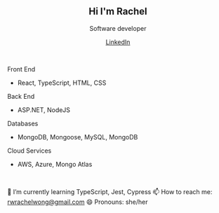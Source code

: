 <h2 align="center">Hi I'm Rachel</h2>
 <p align="center">Software developer</p>

<p align="center">
  <a href="https://www.linkedin.com/in/rwongy/">LinkedIn</a>
</p>

<br />

Front End
 - React, TypeScript, HTML, CSS 

Back End
 - ASP.NET, NodeJS

Databases
 - MongoDB, Mongoose, MySQL, MongoDB

Cloud Services
 - AWS, Azure, Mongo Atlas
    
<br />   

🌱 I’m currently learning TypeScript, Jest, Cypress
📫 How to reach me: rwrachelwong@gmail.com
😄 Pronouns: she/her

<!--
**rachwongrw/rachwongrw** is a ✨ _special_ ✨ repository because its `README.md` (this file) appears on your GitHub profile.

Here are some ideas to get you started:

- 🔭 I’m currently working on ...
- 🌱 I’m currently learning ...
- 👯 I’m looking to collaborate on ...
- 🤔 I’m looking for help with ...
- 💬 Ask me about ...
- 📫 How to reach me: ...
- 😄 Pronouns: ...
- ⚡ Fun fact: ...
-->
